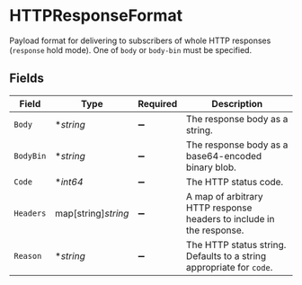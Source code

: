 # HTTPResponseFormat

Payload format for delivering to subscribers of whole HTTP responses (`response` hold mode). One of `body` or `body-bin` must be specified.


## Fields

| Field                                                                | Type                                                                 | Required                                                             | Description                                                          |
| -------------------------------------------------------------------- | -------------------------------------------------------------------- | -------------------------------------------------------------------- | -------------------------------------------------------------------- |
| `Body`                                                               | **string*                                                            | :heavy_minus_sign:                                                   | The response body as a string.                                       |
| `BodyBin`                                                            | **string*                                                            | :heavy_minus_sign:                                                   | The response body as a base64-encoded binary blob.                   |
| `Code`                                                               | **int64*                                                             | :heavy_minus_sign:                                                   | The HTTP status code.                                                |
| `Headers`                                                            | map[string]*string*                                                  | :heavy_minus_sign:                                                   | A map of arbitrary HTTP response headers to include in the response. |
| `Reason`                                                             | **string*                                                            | :heavy_minus_sign:                                                   | The HTTP status string. Defaults to a string appropriate for `code`. |
